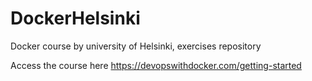 # DockerHelsinki
Docker course by university of Helsinki, exercises repository

Access the course here https://devopswithdocker.com/getting-started
